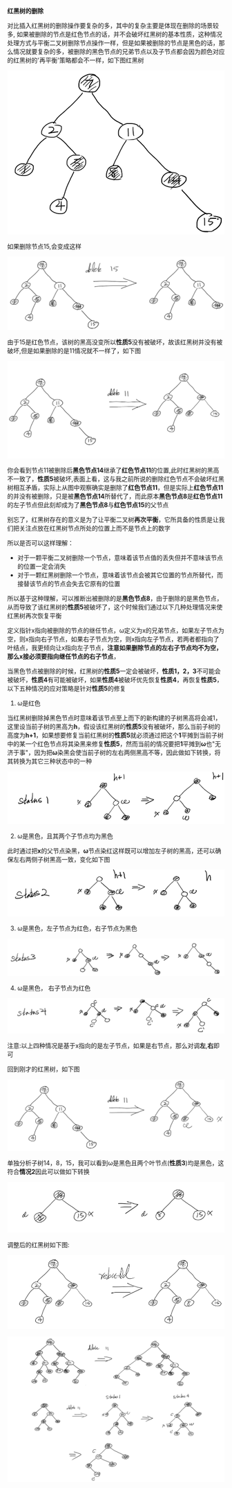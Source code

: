 **红黑树的删除**

对比插入红黑树的删除操作要复杂的多，其中的复杂主要是体现在删除的场景较多, 如果被删除的节点是红色节点的话，并不会破坏红黑树的基本性质，这种情况处理方式与平衡二叉树删除节点操作一样，但是如果被删除的节点是黑色的话，那么情况就要复杂的多，被删除的黑色节点的兄弟节点以及子节点都会因为颜色对应的红黑树的'再平衡'策略都会不一样，如下图红黑树

![image.png](/.attachments/image-8f221e19-6cd5-4709-a499-d0214f64dad6.png)

如果删除节点15,会变成这样

![image.png](/.attachments/image-fe36c830-0ebf-4ba2-b843-6702dc3b21cf.png)

由于15是红色节点，该树的黑高没变所以**性质5**没有被破坏，故该红黑树并没有被破坏,但是如果删除的是11情况就不一样了，如下图

![image.png](/.attachments/image-11ff66c8-2bb7-4462-afca-4aaaaad8e5c6.png)

你会看到节点11被删除后**黑色节点14**继承了**红色节点11**的位置,此时红黑树的黑高不一致了，**性质5**被破坏,表面上看，这与我之前所说的删除红色节点不会破坏红黑树相互矛盾，实际上从图中观察确实是删除了**红色节点11**，但是实际上**红色节点11**的并没有被删除，只是被**黑色节点14**所替代了，而此原本**黑色节点8**是**红色节点11**的左子节点但此刻却成为了**黑色节点8**与**红色节点15**的父节点

别忘了，红黑树存在的意义是为了让平衡二叉树**再次平衡**，它所具备的性质是让我们把关注点放在红黑树节点所处的位置上而不是节点上的数字

所以是否可以这样理解：

- 对于一颗平衡二叉树删除一个节点，意味着该节点值的丢失但并不意味该节点的位置一定会消失
- 对于一颗红黑树删除一个节点，意味着该节点会被其它位置的节点所替代，而接替该节点的节点会失去它原有的位置

所以基于这种理解，可以推断出被删除的是**黑色节点8**，由于删除的是黑色节点，从而导致了该红黑树的**性质5**被破坏了，这个时候我们通过以下几种处理情况来使红黑树再次恢复平衡

定义指针x指向被删除的节点的继任节点，ω定义为x的兄弟节点，如果左子节点为空，则x指向右子节点，如果右子节点为空，则x指向左子节点，若两者都指向了叶结点，我更倾向让x指向左子节点，**注意如果删除节点的左右子节点均不为空，那么x接必须要指向继任节点的右子节点**，

当黑色节点被删除的时候，红黑树的**性质5**一定会被破坏，**性质1，2，3**不可能会被破坏，**性质4**有可能被破坏，如果**性质4**被破坏优先恢复**性质4**，再恢复**性质5**，以下五种情况的应对策略是针对**性质5**的修复
1. ω是红色

当红黑树删除掉黑色节点时意味着该节点至上而下的新构建的子树黑高将会减1，这里设当前子树的黑高为**h**，假设该红黑树的**性质5**没有被破坏，那么当前子树的高度为**h+1**，如果想要修复当前红黑树的**性质5**就必须通过把这个**1**平摊到当前子树中的某一个红色节点将其染黑来修复**性质5**，然而当前的情况要把**1**平摊到**ω**也"无济于事"，因为把**ω**染黑会使当前子树的左右两侧黑高不等，因此做如下转换，将其转换为其它三种状态中的一种

![image.png](/.attachments/image-dd9fd698-0a26-4cd2-b2f9-86ae96e77a40.png)

2. ω是黑色，且其两个子节点均为黑色

此时通过把**x**的父节点染黑，**ω**节点染红这样既可以增加左子树的黑高，还可以确保左右两侧子树黑高一致，变化如下图

![image.png](/.attachments/image-32f5c9df-30d5-4682-b561-8dddeedc89c1.png)

3. ω是黑色，左子节点为红色，右子节点为黑色

![image.png](/.attachments/image-0689e487-0139-45e7-a495-9b0ea166d9ac.png)

4. ω是黑色， 右子节点为红色

![image.png](/.attachments/image-e0f960df-406a-46ac-a90e-faaa495fc0c5.png)

注意:以上四种情况是基于x指向的是左子节点，如果是右节点，那么对调**左**,**右**即可

回到刚才的红黑树，如下图

![image.png](/.attachments/image-326cbd71-4a14-4a20-92a1-6b0e43e92248.png)

单独分析子树14，8，15，我可以看到ω是黑色且两个叶节点(**性质3**)均是黑色，这符合**情况2**因此可以做如下转换

![image.png](/.attachments/image-10131ab4-a464-4b8f-9758-241c32addea1.png)

调整后的红黑树如下图:

![image.png](/.attachments/image-26e807bf-aa7f-4168-b854-5f80777f23fa.png)

![image.png](/.attachments/image-029e9a56-587a-40d8-bcef-f501ce69aa95.png)